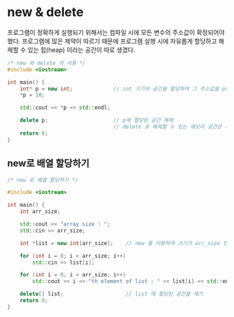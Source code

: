 # new & delete

프로그램이 정확하게 실행되기 위해서는 컴파일 시에 모든 변수의 주소값이 확정되어야 했다. 프로그램에 많은 제약이 따르기 때문에 프로그램 실행 시에 자유롭게 할당하고 해제할 수 있는 힙(heap) 이라는 공간이 따로 생겼다.

~~~C++
/* new 와 delete 의 사용 */
#include <iostream>

int main() {
    int* p = new int;             // int 크기의 공간을 할당하여 그 주소값을 p에 집어 넣음
    *p = 10;

    std::cout << *p << std::endl;

    delete p;                     // p에 할당된 공간 해제
                                  // delete 로 해제할 수 있는 메모리 공간은 사용자가 new 를 통해서 할당한 공간만 가능
    return 0;
}
~~~

## new로 배열 할당하기

~~~C++
/* new 로 배열 할당하기 */

#include <iostream>

int main() {
    int arr_size;

    std::cout << "array size : ";
    std::cin >> arr_size;

    int *list = new int[arr_size];    // new 를 이용하여 크기가 arr_size 인 int 배열을 생성

    for (int i = 0; i < arr_size; i++)
        std::cin >> list[i];

    for (int i = 0; i < arr_size; i++)
        std::cout << i << "th element of list : " << list[i] << std::endl;

    delete[] list;                    // list 에 할당된 공간을 제거
    return 0;
}
~~~

